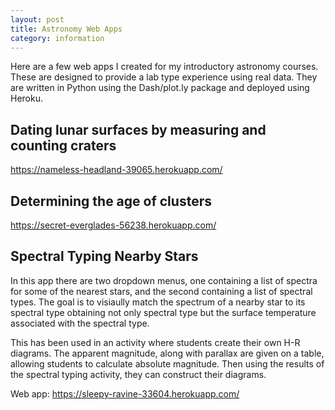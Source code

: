 ```yaml
---
layout: post
title: Astronomy Web Apps
category: information
---
```


Here are a few web apps I created for my introductory astronomy courses. These are designed to provide a lab type experience using real data. They are written in Python using the Dash/plot.ly package and deployed using Heroku. 

## Dating lunar surfaces by measuring and counting craters
https://nameless-headland-39065.herokuapp.com/

## Determining the age of clusters
https://secret-everglades-56238.herokuapp.com/


## Spectral Typing Nearby Stars

In this app there are two dropdown menus, one containing a list of spectra for some of the nearest stars, and the second containing a list of spectral types. The goal is to visiaully match the spectrum of a nearby star to its spectral type obtaining not only spectral type but the surface temperature associated with the spectral type. 

This has been used in an activity where students create their own H-R diagrams. The apparent magnitude, along with parallax are given on a table, allowing students to calculate absolute magnitude. Then using the results of the spectral typing activity, they can construct their diagrams.  

Web app: https://sleepy-ravine-33604.herokuapp.com/

